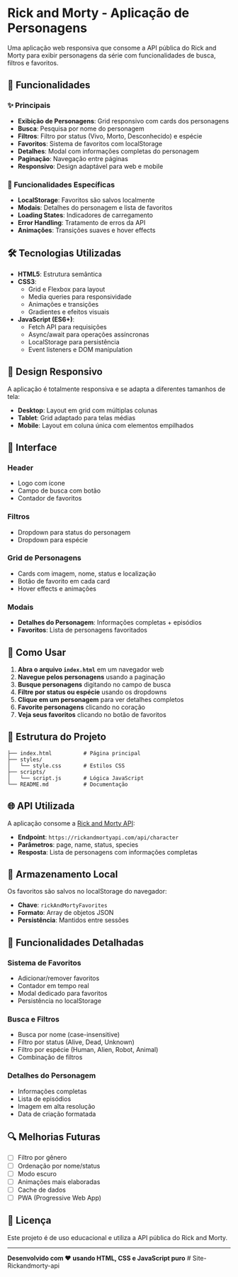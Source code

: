 # Rick and Morty - Aplicação de Personagens

Uma aplicação web responsiva que consome a API pública do Rick and Morty para exibir personagens da série com funcionalidades de busca, filtros e favoritos.

## 🚀 Funcionalidades

### ✨ Principais
- **Exibição de Personagens**: Grid responsivo com cards dos personagens
- **Busca**: Pesquisa por nome do personagem
- **Filtros**: Filtro por status (Vivo, Morto, Desconhecido) e espécie
- **Favoritos**: Sistema de favoritos com localStorage
- **Detalhes**: Modal com informações completas do personagem
- **Paginação**: Navegação entre páginas
- **Responsivo**: Design adaptável para web e mobile

### 🎯 Funcionalidades Específicas
- **LocalStorage**: Favoritos são salvos localmente
- **Modais**: Detalhes do personagem e lista de favoritos
- **Loading States**: Indicadores de carregamento
- **Error Handling**: Tratamento de erros da API
- **Animações**: Transições suaves e hover effects

## 🛠️ Tecnologias Utilizadas

- **HTML5**: Estrutura semântica
- **CSS3**: 
  - Grid e Flexbox para layout
  - Media queries para responsividade
  - Animações e transições
  - Gradientes e efeitos visuais
- **JavaScript (ES6+)**:
  - Fetch API para requisições
  - Async/await para operações assíncronas
  - LocalStorage para persistência
  - Event listeners e DOM manipulation

## 📱 Design Responsivo

A aplicação é totalmente responsiva e se adapta a diferentes tamanhos de tela:

- **Desktop**: Layout em grid com múltiplas colunas
- **Tablet**: Grid adaptado para telas médias
- **Mobile**: Layout em coluna única com elementos empilhados

## 🎨 Interface

### Header
- Logo com ícone
- Campo de busca com botão
- Contador de favoritos

### Filtros
- Dropdown para status do personagem
- Dropdown para espécie

### Grid de Personagens
- Cards com imagem, nome, status e localização
- Botão de favorito em cada card
- Hover effects e animações

### Modais
- **Detalhes do Personagem**: Informações completas + episódios
- **Favoritos**: Lista de personagens favoritados

## 🔧 Como Usar

1. **Abra o arquivo `index.html`** em um navegador web
2. **Navegue pelos personagens** usando a paginação
3. **Busque personagens** digitando no campo de busca
4. **Filtre por status ou espécie** usando os dropdowns
5. **Clique em um personagem** para ver detalhes completos
6. **Favorite personagens** clicando no coração
7. **Veja seus favoritos** clicando no botão de favoritos

## 📁 Estrutura do Projeto

```
├── index.html          # Página principal
├── styles/
│   └── style.css       # Estilos CSS
├── scripts/
│   └── script.js       # Lógica JavaScript
└── README.md           # Documentação
```

## 🌐 API Utilizada

A aplicação consome a [Rick and Morty API](https://rickandmortyapi.com/api):

- **Endpoint**: `https://rickandmortyapi.com/api/character`
- **Parâmetros**: page, name, status, species
- **Resposta**: Lista de personagens com informações completas

## 💾 Armazenamento Local

Os favoritos são salvos no localStorage do navegador:

- **Chave**: `rickAndMortyFavorites`
- **Formato**: Array de objetos JSON
- **Persistência**: Mantidos entre sessões

## 🎯 Funcionalidades Detalhadas

### Sistema de Favoritos
- Adicionar/remover favoritos
- Contador em tempo real
- Modal dedicado para favoritos
- Persistência no localStorage

### Busca e Filtros
- Busca por nome (case-insensitive)
- Filtro por status (Alive, Dead, Unknown)
- Filtro por espécie (Human, Alien, Robot, Animal)
- Combinação de filtros

### Detalhes do Personagem
- Informações completas
- Lista de episódios
- Imagem em alta resolução
- Data de criação formatada

## 🔍 Melhorias Futuras

- [ ] Filtro por gênero
- [ ] Ordenação por nome/status
- [ ] Modo escuro
- [ ] Animações mais elaboradas
- [ ] Cache de dados
- [ ] PWA (Progressive Web App)

## 📝 Licença

Este projeto é de uso educacional e utiliza a API pública do Rick and Morty.

---

**Desenvolvido com ❤️ usando HTML, CSS e JavaScript puro** #   S i t e - R i c k a n d m o r t y - a p i  
 